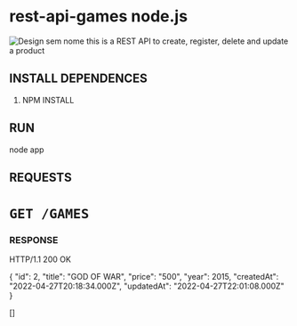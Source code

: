 # rest-api-games node.js
![Design sem nome](https://user-images.githubusercontent.com/77467410/165644830-9bb570b9-f7ad-4918-b645-9732552cabc7.gif)
this is a REST API to create, register, delete and update a product 


##  INSTALL DEPENDENCES

1. NPM INSTALL


## RUN 
node app

## REQUESTS

# `GET /GAMES`

### RESPONSE

HTTP/1.1 200 OK

 {
        "id": 2,
        "title": "GOD OF WAR",
        "price": "500",
        "year": 2015,
        "createdAt": "2022-04-27T20:18:34.000Z",
        "updatedAt": "2022-04-27T22:01:08.000Z"
    }

[]













